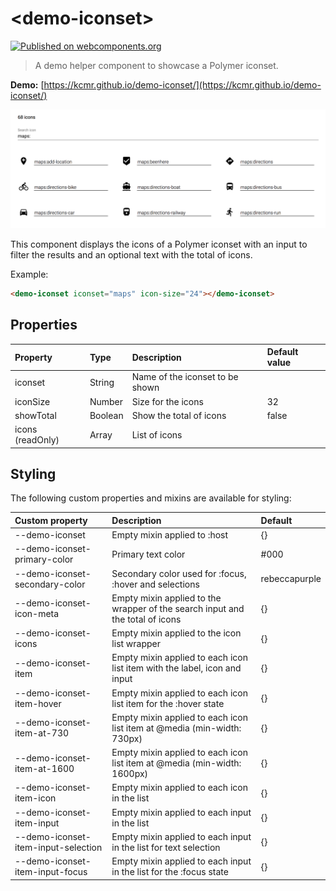 # &lt;demo-iconset&gt;

[![Published on webcomponents.org](https://img.shields.io/badge/webcomponents.org-published-blue.svg?style=flat-square)](https://www.webcomponents.org/element/kcmr/demo-iconset/)

> A demo helper component to showcase a Polymer iconset. 

**Demo:** [https://kcmr.github.io/demo-iconset/](https://kcmr.github.io/demo-iconset/)

[![Demo](demo-iconset-screenshot.png)](https://kcmr.github.io/demo-iconset/)

This component displays the icons of a Polymer iconset with an input to filter the results and an optional text with the total of icons.

Example:

```html
<demo-iconset iconset="maps" icon-size="24"></demo-iconset>
```

## Properties

| Property | Type | Description | Default value |
|:--|:--|:--|:--|
| iconset | String | Name of the iconset to be shown | |
| iconSize | Number | Size for the icons | 32 |
| showTotal | Boolean | Show the total of icons | false |
| icons (readOnly) | Array | List of icons | |


## Styling

The following custom properties and mixins are available for styling:

| Custom property | Description     | Default        |
|:----------------|:----------------|:---------------|
| --demo-iconset  | Empty mixin applied to :host     | {} |
| --demo-iconset-primary-color | Primary text color | #000 |
| --demo-iconset-secondary-color | Secondary color used for :focus, :hover and selections | rebeccapurple |
| --demo-iconset-icon-meta | Empty mixin applied to the wrapper of the search input and the total of icons | {} |
| --demo-iconset-icons | Empty mixin applied to the icon list wrapper | {} |
| --demo-iconset-item | Empty mixin applied to each icon list item with the label, icon and input | {} |
| --demo-iconset-item-hover | Empty mixin applied to each icon list item for the :hover state | {} |
| --demo-iconset-item-at-730 | Empty mixin applied to each icon list item at @media (min-width: 730px) | {} |
| --demo-iconset-item-at-1600 | Empty mixin applied to each icon list item at @media (min-width: 1600px) | {} |
| --demo-iconset-item-icon | Empty mixin applied to each icon in the list | {} |
| --demo-iconset-item-input | Empty mixin applied to each input in the list | {} |
| --demo-iconset-item-input-selection | Empty mixin applied to each input in the list for text selection | {} |
| --demo-iconset-item-input-focus | Empty mixin applied to each input in the list for the :focus state | {} |
